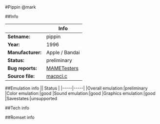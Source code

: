 #Pippin @mark

##Info

||Info|
|-----|-----|
|**Setname:**|pippin
|**Year:**|1996
|**Manufacturer:**|Apple / Bandai
|**Status:**|preliminary
|**Bug reports:**|[MAMETesters](http://mametesters.org/view_all_set.php?type=1&temporary=y&search=macpci.c)
|**Source file:**|[macpci.c](https://github.com/mamedev/mame/blob/master/src/mess/drivers/macpci.c)

##Emulation info
|| Status |
|-----|-----|
|Overall emulation:|preliminary
|Color emulation:|good
|Sound emulation:|good
|Graphics emulation:|good
|Savestates:|unsupported

##Tech info

##Romset info

<!--- START OF EDITED COMMENT DO NOT TOUCH TEXT ABOVE-->
